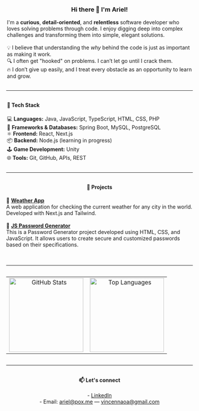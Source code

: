 <div align="center" style="max-width: 700px; margin: auto;">

  <h3>Hi there 👋 I'm Ariel!</h3>

  <p style="max-width: 500px; text-align: left; margin: auto;">
    I'm a <strong>curious</strong>, <strong>detail-oriented</strong>, and <strong>relentless</strong> software developer who loves solving problems through code. I enjoy digging deep into complex challenges and transforming them into simple, elegant solutions.<br><br>
    💡 I believe that understanding the <em>why</em> behind the code is just as important as making it work.<br>
    🔍 I often get "hooked" on problems. I can’t let go until I crack them.<br>
    🔥 I don’t give up easily, and I treat every obstacle as an opportunity to learn and grow.
  </p>

  <hr style="margin: 30px 0; width: 100%;" />

  <div style="max-width: 500px; margin: auto; text-align: left;" align="left">
    <h4>🧰 Tech Stack</h4>
    <ul style="list-style: none; padding-left: 0;">
      <li>💻 <strong>Languages:</strong> Java, JavaScript, TypeScript, HTML, CSS, PHP</li>
      <li>🌱 <strong>Frameworks & Databases:</strong> Spring Boot, MySQL, PostgreSQL</li>
      <li>⚛️ <strong>Frontend:</strong> React, Next.js</li>
      <li>📦 <strong>Backend:</strong> Node.js (learning in progress)</li>
      <li>🕹 <strong>Game Development:</strong> Unity</li>
      <li>🌐 <strong>Tools:</strong> Git, GitHub, APIs, REST</li>
    </ul>
  </div>

  <hr style="margin: 30px 0; width: 100%;" />

  <h4>💼 Projects</h4>

  <div style="max-width: 600px; margin: auto; text-align: left;" align="left">
    <ul style="list-style: none; padding-left: 0;">
      <li>
        🔗 <strong><a href="https://github.com/arielvincennao/weather-app" target="_blank">Weather App</a></strong><br>
        A web application for checking the current weather for any city in the world. Developed with Next.js and Tailwind.
      </li>
      <br>
      <li>
        🔗 <strong><a href="https://github.com/arielvincennao/js-password-gen" target="_blank">JS Password Generator</a></strong><br>
        This is a Password Generator project developed using HTML, CSS, and JavaScript. It allows users to create secure and customized passwords based on their specifications.
      </li>
      <br>
    </ul>
  </div>

  <hr style="margin: 30px 0; width: 100%;" />

  <table border="0" align="center" style="max-width: 600px; width: 100%; border-collapse: collapse; border: none;">
    <tr>
      <td style="padding-right: 10px; border: none; text-align: center;">
        <img 
          src="https://github-readme-streak-stats.herokuapp.com/?user=arielvincennao&theme=tokyonight&hide_border=true" 
          height="200" 
          alt="GitHub Stats" 
          style="border: 0;" />
      </td>
      <td style="border: none; text-align: center;">
        <img 
          src="https://github-readme-stats.vercel.app/api/top-langs/?username=arielvincennao&theme=tokyonight&show_icons=true&hide_border=true&layout=compact" 
          height="200" 
          alt="Top Languages" 
          style="border: 0;" />
      </td>
    </tr>
  </table>

  <hr style="margin: 30px 0; width: 100%;" />

  <h4>📫 Let's connect</h4>
  <p>
    - <a href="https://www.linkedin.com/in/ariel-vincennao/" target="_blank" rel="noopener noreferrer">LinkedIn</a><br>
    - Email: <a href="mailto:ariel@pox.me">ariel@pox.me</a> — <a href="mailto:vincennaoa@gmail.com">vincennaoa@gmail.com</a>
  </p>

</div>
